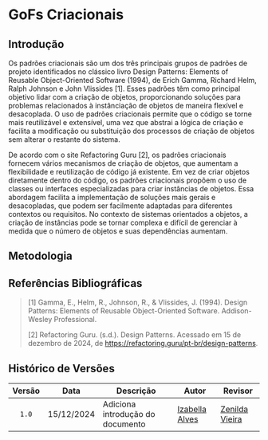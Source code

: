 # GoFs Criacionais

## Introdução

Os padrões criacionais são um dos três principais grupos de padrões de projeto identificados no clássico livro Design Patterns: Elements of Reusable Object-Oriented Software (1994), de Erich Gamma, Richard Helm, Ralph Johnson e John Vlissides [1]. Esses padrões têm como principal objetivo lidar com a criação de objetos, proporcionando soluções para problemas relacionados à instânciação de objetos de maneira flexível e desacoplada. O uso de padrões criacionais permite que o código se torne mais reutilizável e extensível, uma vez que abstrai a lógica de criação e facilita a modificação ou substituição dos processos de criação de objetos sem alterar o restante do sistema.

De acordo com o site Refactoring Guru [2], os padrões criacionais fornecem vários mecanismos de criação de objetos, que aumentam a flexibilidade e reutilização de código já existente. Em vez de criar objetos diretamente dentro do código, os padrões criacionais propõem o uso de classes ou interfaces especializadas para criar instâncias de objetos. Essa abordagem facilita a implementação de soluções mais gerais e desacopladas, que podem ser facilmente adaptadas para diferentes contextos ou requisitos. No contexto de sistemas orientados a objetos, a criação de instâncias pode se tornar complexa e difícil de gerenciar à medida que o número de objetos e suas dependências aumentam.

## Metodologia



## Referências Bibliográficas

> [1] Gamma, E., Helm, R., Johnson, R., & Vlissides, J. (1994). Design Patterns: Elements of Reusable Object-Oriented Software. Addison-Wesley Professional.
> 
> [2] Refactoring Guru. (s.d.). Design Patterns. Acessado em 15 de dezembro de 2024, de <https://refactoring.guru/pt-br/design-patterns>.

## Histórico de Versões

| Versão | Data | Descrição | Autor | Revisor |
| :----: | ---- | --------- | ----- | ------- |
| `1.0`  |15/12/2024| Adiciona introdução do documento |[Izabella Alves](https://github.com/izabellaalves)|[Zenilda Vieira](https://github.com/ZenildaVieira)|
